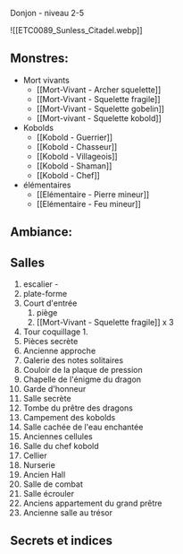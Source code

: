 Donjon - niveau 2-5


![[ETC0089_Sunless_Citadel.webp]]

## Monstres:
- Mort vivants
	- [[Mort-Vivant - Archer squelette]]
	- [[Mort-Vivant - Squelette fragile]]
	- [[Mort-Vivant - Squelette gobelin]]
	- [[Mort-vivant - Squelette kobold]]
- Kobolds
	- [[Kobold - Guerrier]]
	- [[Kobold - Chasseur]]
	- [[Kobold - Villageois]]
	- [[Kobold - Shaman]]
	- [[Kobold - Chef]]
-  élémentaires
	- [[Elémentaire - Pierre mineur]]
	- [[Elémentaire - Feu mineur]]

## Ambiance:


## Salles
1. escalier - 
2. plate-forme
3. Court d'entrée 
	1. piège
	2. [[Mort-Vivant - Squelette fragile]] x 3
4. Tour coquillage
	1. 
5. Pièces secrète
6. Ancienne approche
7. Galerie des notes solitaires
8. Couloir de la plaque de pression
9. Chapelle de l'énigme du dragon
10. Garde d'honneur
11. Salle secrète
12. Tombe du prêtre des dragons
13. Campement des kobolds
14. Salle cachée de l'eau enchantée
15. Anciennes cellules
16. Salle du chef kobold
17. Cellier
18. Nurserie
19. Ancien Hall
20. Salle de combat
21. Salle écrouler
22. Anciens appartement du grand prêtre
23. Ancienne salle au trésor

## Secrets et indices

